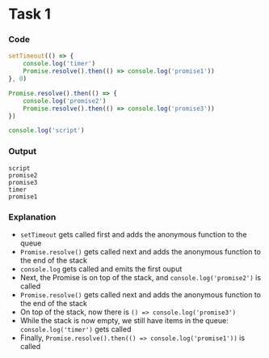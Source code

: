 # Task 1



### Code

```js
setTimeout(() => {
	console.log('timer')
	Promise.resolve().then(() => console.log('promise1'))
}, 0)

Promise.resolve().then(() => {
	console.log('promise2')
	Promise.resolve().then(() => console.log('promise3'))
})

console.log('script')
```



### Output

```
script
promise2
promise3
timer
promise1
```



### Explanation

- `setTimeout` gets called first and adds the anonymous function to the queue
- `Promise.resolve()` gets called next and adds the anonymous function to the end of the stack
- `console.log` gets called and emits the first ouput
- Next, the Promise is on top of the stack, and `console.log('promise2')` is called
- `Promise.resolve()` gets called next and adds the anonymous function to the end of the stack
- On top of the stack, now there is `() => console.log('promise3')`
- While the stack is now empty, we still have items in the queue: `console.log('timer')` gets called
- Finally, `Promise.resolve().then(() => console.log('promise1'))` is called